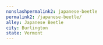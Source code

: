 ```yaml
---
﻿nonslashpermalink2: japanese-beetle
permalink2: /japanese-beetle/
alley: Japanese Beetle
city: Burlington
state: Vermont
---
```

